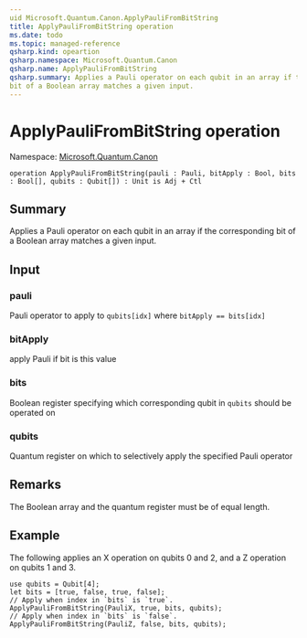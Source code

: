```yaml
---
uid Microsoft.Quantum.Canon.ApplyPauliFromBitString
title: ApplyPauliFromBitString operation
ms.date: todo
ms.topic: managed-reference
qsharp.kind: opeartion
qsharp.namespace: Microsoft.Quantum.Canon
qsharp.name: ApplyPauliFromBitString
qsharp.summary: Applies a Pauli operator on each qubit in an array if the corresponding
bit of a Boolean array matches a given input.
---
```


# ApplyPauliFromBitString operation

Namespace: [Microsoft.Quantum.Canon](xref:Microsoft.Quantum.Canon)

```qsharp
operation ApplyPauliFromBitString(pauli : Pauli, bitApply : Bool, bits : Bool[], qubits : Qubit[]) : Unit is Adj + Ctl
```

## Summary
Applies a Pauli operator on each qubit in an array if the corresponding
bit of a Boolean array matches a given input.

## Input
### pauli
Pauli operator to apply to `qubits[idx]` where `bitApply == bits[idx]`
### bitApply
apply Pauli if bit is this value
### bits
Boolean register specifying which corresponding qubit in `qubits` should be operated on
### qubits
Quantum register on which to selectively apply the specified Pauli operator

## Remarks
The Boolean array and the quantum register must be of equal length.

## Example
The following applies an X operation on qubits 0 and 2, and a Z operation on qubits 1 and 3.
```qsharp
use qubits = Qubit[4];
let bits = [true, false, true, false];
// Apply when index in `bits` is `true`.
ApplyPauliFromBitString(PauliX, true, bits, qubits);
// Apply when index in `bits` is `false`.
ApplyPauliFromBitString(PauliZ, false, bits, qubits);
```
